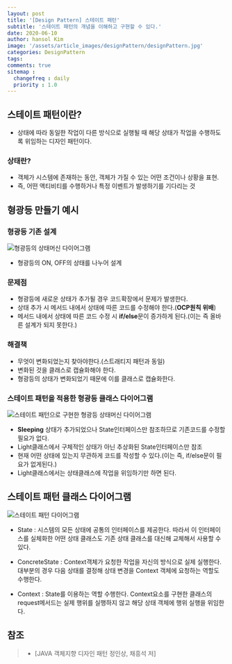 ```yaml
---
layout: post
title: '[Design Pattern] 스테이트 패턴'
subtitle: '스테이트 패턴의 개념을 이해하고 구현할 수 있다.'
date: 2020-06-10
author: hansol Kim
image: '/assets/article_images/designPattern/designPattern.jpg'
categories: DesignPattern
tags: 
comments: true
sitemap :
  changefreq : daily
  priority : 1.0
---
```




## 스테이트 패턴이란?

* 상태에 따라 동일한 작업이 다른 방식으로 실행될 때 해당 상태가 작업을 수행하도록 위임하는 디자인 패턴이다.

### 상태란?

* 객체가 시스템에 존재하는 동안, 객체가 가질 수 있는 어떤 조건이나 상황을 표현.
* 즉, 어떤 액티비티를 수행하거나 특정 이벤트가 발생하기를 기다리는 것

## 형광등 만들기 예시

### 형광등 기존 설계
![형광등의 상태머신 다이어그램](https://user-images.githubusercontent.com/31653025/84247874-9f2e6d80-ab43-11ea-91f1-aad36c8ff9a7.PNG)

* 형광등의 ON, OFF의 상태를 나누어 설계

### 문제점
* 형광등에 새로운 상태가 추가될 경우 코드확장에서 문제가 발생한다.
* 상태 추가 시 메서드 내에서 상태에 따른 코드를 수정해야 한다.(**OCP원칙 위배**)
* 메서드 내에서 상태에 따른 코드 수정 시 **if/else**문이 증가하게 된다.(이는 즉 올바른 설계가 되지 못한다.)

### 해결책
* 무엇이 변화되었는지 찾아야한다.(스트래티지 패턴과 동일)
* 변화된 것을 클래스로 캡슐화해야 한다.
* 형광등의 상태가 변화되었기 때문에 이를 클래스로 캡슐화한다.

### 스테이트 패턴을 적용한 형광등 클래스 다이어그램
![스테이트 패턴으로 구현한 형광등 상태머신 다이어그램](https://user-images.githubusercontent.com/31653025/84255130-29c79a80-ab4d-11ea-982f-c64545119cb3.PNG)

* **Sleeping** 상태가 추가되었으나 State인터페이스만 참조하므로 기존코드를 수정할 필요가 없다.
* Light클래스에서 구체적인 상태가 아닌 추상화된 State인터페이스만 참조
* 현재 어떤 상태에 있는지 무관하게 코드를 작성할 수 있다.(이는 즉, if/else문이 필요가 없게된다.)
* Light클래스에서는 상태클래스에 작업을 위임하기만 하면 된다.

## 스테이트 패턴 클래스 다이어그램
![스테이트 패턴 다이어그램](https://user-images.githubusercontent.com/31653025/84248664-b3bf3580-ab44-11ea-9648-9d6fe577a071.PNG)

* State : 시스템의 모든 상태에 공통의 인터페이스를 제공한다. 따라서 이 인터페이스를 실체화한 어떤 상태 클래스도 기존 상태 클래스를 대신해 교체해서 사용할 수 있다.

* ConcreteState : Context객체가 요청한 작업을 자신의 방식으로 실제 실행한다. 대부분의 경우 다음 상태를 결정해 상태 변경을 Context 객체에 요청하는 역할도 수행한다.

* Context : State를 이용하는 역할 수행한다. Context요소를 구현한 클래스의 request메서드는 실제 행위를 실행하지 않고 해당 상태 객체에 행위 실행을 위임한다. 

## 참조
> - [JAVA 객체지향 디자인 패턴 정인상, 채흥석 저]